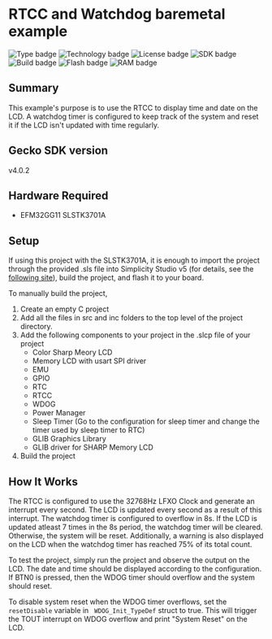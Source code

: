 # RTCC and Watchdog baremetal example #
![Type badge](https://img.shields.io/badge/dynamic/json?url=https://raw.githubusercontent.com/SiliconLabs/application_examples_ci/master/platform_applications/platform_rtcc_lcd_wdog_common.json&label=Type&query=type&color=green)
![Technology badge](https://img.shields.io/badge/dynamic/json?url=https://raw.githubusercontent.com/SiliconLabs/application_examples_ci/master/platform_applications/platform_rtcc_lcd_wdog_common.json&label=Technology&query=technology&color=green)
![License badge](https://img.shields.io/badge/dynamic/json?url=https://raw.githubusercontent.com/SiliconLabs/application_examples_ci/master/platform_applications/platform_rtcc_lcd_wdog_common.json&label=License&query=license&color=green)
![SDK badge](https://img.shields.io/badge/dynamic/json?url=https://raw.githubusercontent.com/SiliconLabs/application_examples_ci/master/platform_applications/platform_rtcc_lcd_wdog_common.json&label=SDK&query=sdk&color=green)
![Build badge](https://img.shields.io/endpoint?url=https://raw.githubusercontent.com/SiliconLabs/application_examples_ci/master/platform_applications/platform_rtcc_lcd_wdog_build_status.json)
![Flash badge](https://img.shields.io/badge/dynamic/json?url=https://raw.githubusercontent.com/SiliconLabs/application_examples_ci/master/platform_applications/platform_rtcc_lcd_wdog_common.json&label=Flash&query=flash&color=blue)
![RAM badge](https://img.shields.io/badge/dynamic/json?url=https://raw.githubusercontent.com/SiliconLabs/application_examples_ci/master/platform_applications/platform_rtcc_lcd_wdog_common.json&label=RAM&query=ram&color=blue)

## Summary ##

This example's purpose is to use the RTCC to display time and date on the LCD. A watchdog timer is configured to keep track of the system and reset it if the LCD isn't updated with time regularly.

## Gecko SDK version ##

 v4.0.2 

## Hardware Required ##

- EFM32GG11 SLSTK3701A

## Setup ##

If using this project with the SLSTK3701A, it is enough to import the project through the provided .sls file into Simplicity Studio v5 (for details, see the [following site](https://docs.silabs.com/simplicity-studio-5-users-guide/latest/ss-5-users-guide-about-the-simplicity-ide/import-and-export)), build the project, and flash it to your board.

To manually build the project,
1. Create an empty C project
2. Add all the files in src and inc folders to the top level of the project directory. 
3. Add the following components to your project in the .slcp file of your project
	- Color Sharp Meory LCD
	- Memory LCD with usart SPI driver
	- EMU
	- GPIO
	- RTC
	- RTCC
	- WDOG
	- Power Manager 
	- Sleep Timer (Go to the configuration for sleep timer and change the timer used by sleep timer to RTC)
	- GLIB Graphics Library
	- GLIB driver for SHARP Memory LCD
4. Build the project

## How It Works ##

The RTCC is configured to use the 32768Hz LFXO Clock and generate an interrupt every second. The LCD is updated every second as a result of this interrupt. The watchdog timer is configured to overflow in 8s. If the LCD is updated atleast 7 times in the 8s period, the watchdog timer will be cleared. Otherwise, the system will be reset. Additionally, a warning is also displayed on the LCD when the watchdog timer has reached 75% of its total count.

To test the project, simply run the project and observe the output on the LCD. The date and time should be displayed according to the configuration. If BTN0 is pressed, then the WDOG timer should overflow and the system should reset.  

To disable system reset when the WDOG timer overflows, set the `resetDisable` variable in ` WDOG_Init_TypeDef` struct to true. This will trigger the TOUT interrupt on WDOG overflow and print "System Reset" on the LCD.

